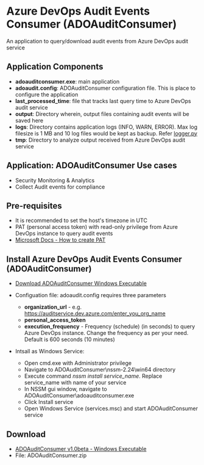 # Azure DevOps Audit Events Consumer (ADOAuditConsumer)
An application to query/download audit events from Azure DevOps audit service

## Application Components
- **adoauditconsumer.exe**: main application
- **adoaudit.config**: ADOAuditConsumer configuration file. This is place to configure the application
- **last_processed_time**: file that tracks last query time to Azure DevOps audit service
- **output**: Directory wherein, output files containing audit events will be saved here
- **logs**: Directory contains application logs (INFO, WARN, ERROR). Max log filesize is 1 MB and 10 log files would be kept as backup. Refer [logger.py](https://github.com/pratik-lal/ADOAuditConsumer/blob/master/logger.py)
- **tmp**: Directory to analyze output received from  Azure DevOps audit service

## Application: ADOAuditConsumer Use cases
- Security Monitoring & Analytics
- Collect Audit events for compliance

## Pre-requisites
- It is recommended to set the host's timezone in UTC
- PAT (personal access token) with read-only privilege from Azure DevOps instance to query audit events
- [Microsoft Docs - How to create PAT](https://docs.microsoft.com/en-us/azure/devops/organizations/accounts/use-personal-access-tokens-to-authenticate?view=azure-devops&tabs=preview-page)

## Install Azure DevOps Audit Events Consumer (ADOAuditConsumer)
- [Download ADOAuditConsumer Windows Executable](https://github.com/pratik-lal/ADOAuditConsumer/releases/download/v1.0beta/ADOAuditConsumer.zip)
- Configuation file: adoaudit.config requires three parameters
  - **organization_url** - e.g. https://auditservice.dev.azure.com/enter_you_org_name
  - **personal_access_token**
  - **execution_frequency** - Frequency (schedule) (in seconds) to query Azure DevOps instance. Change the frequency as per your need. Default is 600 seconds (10 minutes)
  
- Intsall as Windows Service:
  - Open cmd.exe with Administrator privilege
  - Navigate to ADOAuditConsumer\nssm-2.24\win64 directory
  - Execute command *nssm install service_name*. Replace service_name with name of your service
  - In NSSM gui window, navigate to ADOAuditConsumer\adoauditconsumer.exe
  - Click Install service
  - Open Windows Service (services.msc) and start ADOAuditConsumer service

## Download
- [ADOAuditConsumer v1.0beta - Windows Executable](https://github.com/pratik-lal/ADOAuditConsumer/releases)
- File: ADOAuditConsumer.zip

  
